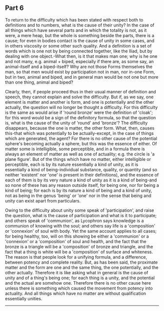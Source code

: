 ## Part 6

To return to the difficulty which has been stated with respect both to definitions and to numbers, what is the cause of their unity?
In the case of all things which have several parts and in which the totality is not, as it were, a mere heap, but the whole is something beside the parts, there is a cause; for even in bodies contact is the cause of unity in some cases, and in others viscosity or some other such quality.
And a definition is a set of words which is one not by being connected together, like the Iliad, but by dealing with one object.-What then, is it that makes man one; why is he one and not many, e.g.
animal + biped, especially if there are, as some say, an animal-itself and a biped-itself?
Why are not those Forms themselves the man, so that men would exist by participation not in man, nor in-one Form, but in two, animal and biped, and in general man would be not one but more than one thing, animal and biped?

Clearly, then, if people proceed thus in their usual manner of definition and speech, they cannot explain and solve the difficulty.
But if, as we say, one element is matter and another is form, and one is potentially and the other actually, the question will no longer be thought a difficulty.
For this difficulty is the same as would arise if 'round bronze' were the definition of 'cloak'; for this word would be a sign of the definitory formula, so that the question is, what is the cause of the unity of 'round' and 'bronze'?
The difficulty disappears, because the one is matter, the other form.
What, then, causes this-that which was potentially to be actually-except, in the case of things which are generated, the agent?
For there is no other cause of the potential sphere's becoming actually a sphere, but this was the essence of either.
Of matter some is intelligible, some perceptible, and in a formula there is always an element of matter as well as one of actuality; e.g.
the circle is 'a plane figure'.
But of the things which have no matter, either intelligible or perceptible, each is by its nature essentially a kind of unity, as it is essentially a kind of being-individual substance, quality, or quantity (and so neither 'existent' nor 'one' is present in their definitions), and the essence of each of them is by its very nature a kind of unity as it is a kind of being-and so none of these has any reason outside itself, for being one, nor for being a kind of being; for each is by its nature a kind of being and a kind of unity, not as being in the genus 'being' or 'one' nor in the sense that being and unity can exist apart from particulars.

Owing to the difficulty about unity some speak of 'participation', and raise the question, what is the cause of participation and what is it to participate; and others speak of 'communion', as Lycophron says knowledge is a communion of knowing with the soul; and others say life is a 'composition' or 'connexion' of soul with body.
Yet the same account applies to all cases; for being healthy, too, will on this showing be either a 'communion' or a 'connexion' or a 'composition' of soul and health, and the fact that the bronze is a triangle will be a 'composition' of bronze and triangle, and the fact that a thing is white will be a 'composition' of surface and whiteness.
The reason is that people look for a unifying formula, and a difference, between potency and complete reality.
But, as has been said, the proximate matter and the form are one and the same thing, the one potentially, and the other actually.
Therefore it is like asking what in general is the cause of unity and of a thing's being one; for each thing is a unity, and the potential and the actual are somehow one.
Therefore there is no other cause here unless there is something which caused the movement from potency into actuality.
And all things which have no matter are without qualification essentially unities.

---------------------------------------------------------------------

